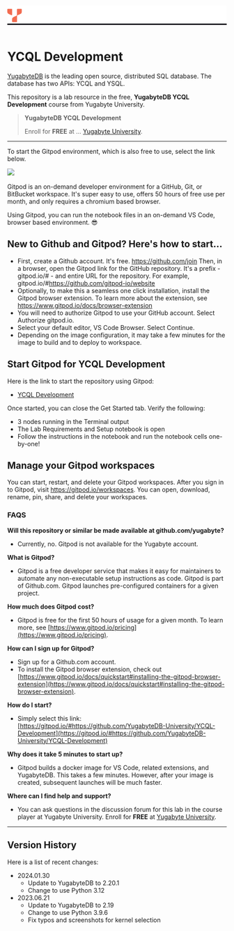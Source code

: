 <div style="width:100%; background-color: #121017;"><a target="_blank" href="http://university.yugabyte.com?utm_source=gitpod&utm_medium=notebook"><img src="assets/YBU_Logo.png" /></a></div><br>

# YCQL Development

[YugabyteDB](https://www.yugabyte.com/?utm_source=gitpod&utm_medium=notebook) is the leading open source, distributed SQL database. The database has two APIs: YCQL and YSQL.

This repository is a lab resource in the free, **YugabyteDB YCQL Development** course from Yugabyte University.

> **YugabyteDB YCQL Development**
>
> Enroll for **FREE** at ...
> [Yugabyte University](https://university.yugabyte.com/courses/yugabytedb-ycql-development?utm_source=gitpod&utm_medium=notebook).
>

---

To start the Gitpod environment, which is also free to use, select the link below.

[![](https://gitpod.io/button/open-in-gitpod.svg)](https://gitpod.io/#https://github.com/YugabyteDB-University/YCQL-Development)

Gitpod is an on-demand developer environment for a GitHub, Git, or BitBucket workspace. It's super easy to use, offers 50 hours of free use per month, and only requires a chromium based browser.

Using Gitpod, you can run the notebook files in an on-demand VS Code, browser based environment. 😎

## New to Github and Gitpod? Here's how to start...

- First, create a Github account. It's free. https://github.com/join
Then, in a browser, open the Gitpod link for the GitHub repository. It's a prefix -  gitpod.io/# - and entire URL for the repository. For example, gitpod.io/#https://github.com/gitpod-io/website
- Optionally, to make this a seamless one click installation, install the Gitpod browser extension. To learn more about the extension, see https://www.gitpod.io/docs/browser-extension
- You will need to authorize Gitpod to use your GitHub account. Select Authorize gitpod.io.
- Select your default editor, VS Code Browser. Select Continue.
- Depending on the image configuration, it may take a few minutes for the image to build and to deploy to workspace.


## Start Gitpod for YCQL Development

Here is the link to start the repository using Gitpod:

- [YCQL Development](https://gitpod.io/#https://github.com/YugabyteDB-University/YCQL-Development)

Once started, you can close the Get Started tab. Verify the following:

* 3 nodes running in the Terminal output
* The Lab Requirements and Setup notebook is open
* Follow the instructions in the notebook and run the notebook cells one-by-one!

## Manage your Gitpod workspaces

You can start, restart, and delete your Gitpod workspaces. After you sign in to Gitpod, visit https://gitpod.io/workspaces. You can open, download, rename, pin, share, and delete your workspaces.


### FAQS

**Will this repository or similar be made available at github.com/yugabyte?**
- Currently, no. Gitpod is not available for the Yugabyte account.

**What is Gitpod?**
- Gitpod is a free developer service that makes it easy for maintainers to automate any non-executable setup instructions as code. Gitpod is part of Github.com. Gitpod launches pre-configured containers for a given project. 
  
**How much does Gitpod cost?**
- Gitpod is free for the first 50 hours of usage for a given month. To learn more, see [https://www.gitpod.io/pricing](https://www.gitpod.io/pricing).

**How can I sign up for Gitpod?**
- Sign up for a Github.com account.
- To install the Gitpod browser extension, check out [https://www.gitpod.io/docs/quickstart#installing-the-gitpod-browser-extension](https://www.gitpod.io/docs/quickstart#installing-the-gitpod-browser-extension).

**How do I start?**
- Simply select this link: [https://gitpod.io/#https://github.com/YugabyteDB-University/YCQL-Development](https://gitpod.io/#https://github.com/YugabyteDB-University/YCQL-Development)

**Why does it take 5 minutes to start up?**
- Gitpod builds a docker image for VS Code, related extensions, and YugabyteDB. This takes a few minutes. However, after your image is created, subsequent launches will be much faster.

**Where can I find help and support?**
- You can ask questions in the discussion forum for this lab in the course player at Yugabyte University. Enroll for **FREE** at [Yugabyte University](https://university.yugabyte.com/courses/yugabytedb-ycql-development?utm_source=gitpod&utm_medium=notebook).

---

## Version History
Here is a list of recent changes:
- 2024.01.30
  -  Update to YugabyteDB to 2.20.1
  -  Change to use Python 3.12
- 2023.06.21
  -  Update to YugabyteDB to 2.19
  -  Change to use Python 3.9.6
  -  Fix typos and screenshots for kernel selection
  